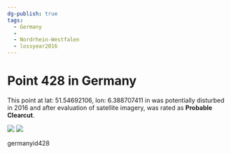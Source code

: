 ```yaml
---
dg-publish: true
tags:
  - Germany
  - 
  - Nordrhein-Westfalen
  - lossyear2016
---
```


# Point 428 in Germany

This point at lat: 51.54692106, lon: 6.388707411 in  was potentially disturbed in 2016 and after evaluation of satellite imagery, was rated as **Probable Clearcut**.

<div class='juxtapose' data-showcredits='false'>
<img src='https://baserow-backend-production20240528124524339000000001.s3.amazonaws.com/user_files/VkxY0vPWnm4D3fV0reZSkztwm3OKs1i1_f88e53b4debeae7c0ad2e35998a1f5a4262ea84e08ef6ea12301180ea4018b4b.png' data-label='July 2015' />
<img src='https://baserow-backend-production20240528124524339000000001.s3.amazonaws.com/user_files/7FFz415QFUH8mGSQwoTfDzpfaRu9iFBI_601e436bb8b37fe0c767913541a09f876c9993274097102e1c83c226352a7cea.png' data-label='May 2019' />
</div>

germanyid428